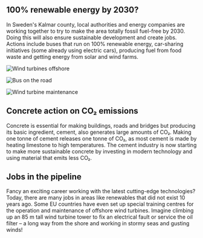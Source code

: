 ## 100% renewable energy by 2030?

In Sweden's Kalmar county, local authorities and energy companies are working together to try to make the area totally fossil fuel-free by 2030. Doing this will also ensure sustainable development and create jobs. Actions include buses that run on 100% renewable energy, car-sharing initiatives (some already using electric cars), producing fuel from food waste and getting energy from solar and wind farms.

![Wind turbines offshore](image-url)

![Bus on the road](image-url)

![Wind turbine maintenance](image-url)

## Concrete action on CO₂ emissions

Concrete is essential for making buildings, roads and bridges but producing its basic ingredient, cement, also generates large amounts of CO₂. Making one tonne of cement releases one tonne of CO₂, as most cement is made by heating limestone to high temperatures. The cement industry is now starting to make more sustainable concrete by investing in modern technology and using material that emits less CO₂.

## Jobs in the pipeline

Fancy an exciting career working with the latest cutting-edge technologies? Today, there are many jobs in areas like renewables that did not exist 10 years ago. Some EU countries have even set up special training centres for the operation and maintenance of offshore wind turbines. Imagine climbing up an 85 m tall wind turbine tower to fix an electrical fault or service the oil filter – a long way from the shore and working in stormy seas and gusting winds!